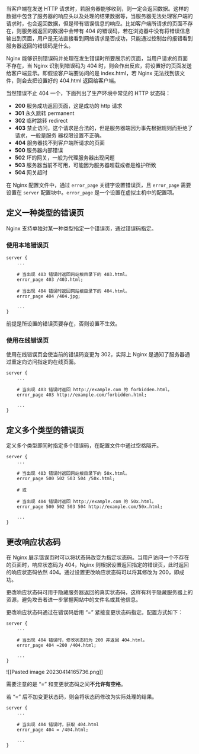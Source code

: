 
当客户端在发送 HTTP 请求时，若服务器能够收到，则一定会返回数据。这样的数据中包含了服务器的响应头以及处理的结果数据等，当服务器无法处理客户端的请求时，也会返回数据，但是带有错误信息的响应。比如客户端所请求的页面不存在，则服务器返回的数据中会带有 404 的错误码，若在浏览器中没有将错误信息输出到页面，用户是无法直接看到网络请求是否成功，只能通过控制台的报错看到服务器返回的错误码是什么。

Nginx 能够识别错误码并处理在发生错误时所要展示的页面，当用户请求的页面不存在，当 Nginx 识别到错误码为 404 时，则会作出反应，将设置好的页面发送给客户端显示。即假设客户端要访问的是 index.html，若 Nginx 无法找到该文件，则会去把设置好的 404.html 返回给客户端。

当然错误不止 404 一个，下面列出了生产环境中常见的 HTTP 状态码：

- **200** 服务成功返回页面，这是成功的 http 请求
- **301** 永久跳转 permanent
- **302** 临时跳转 redirect
- **403** 禁止访问，这个请求是合法的，但是服务器端因为事先根据规则而拒绝了请求，一般是服务 器权限设置不正确。
- **404** 服务器找不到客户端所请求的页面
- **500** 服务器内部错误
- **502** 坏的网关，一般为代理服务器出现问题
- **503** 服务器当前不可用，可能因为服务器超载或者是维护所致
- **504** 网关超时

在 Nginx 配置文件中，通过 `error_page` 关键字设置错误页，且 `error_page` 需要设置在 `server` 配置块中。`error_page` 是一个设置在虚拟主机中的配置项。

## 定义一种类型的错误页

Nginx 支持单独对某一种类型指定一个错误页，通过错误码指定。

### 使用本地错误页

```shell
server {
	...
	
	# 当出现 403 错误时返回网站根目录下的 403.html。
	error_page 403 /403.html;
	
	# 当出现 404 错误时返回网站根目录下的 404.html。
	error_page 404 /404.jpg;
	
	...
}
```

前提是所设置的错误页要存在，否则设置不生效。

### 使用在线错误页

使用在线错误页会使当前的错误码变更为 302，实际上 Nginx 是通知了服务器通过重定向访问指定的在线页面。

```shell
server {
	...
	
	# 当出现 403 错误时返回 http://example.com 的 forbidden.html。
	error_page 403 http://example.com/forbidden.html;
	
	...
}
```

## 定义多个类型的错误页

定义多个类型即同时指定多个错误码，在配置文件中通过空格隔开。

```shell
server {
	...
	
	# 当出现 403 错误时返回网站根目录下的 50x.html。
	error_page 500 502 503 504 /50x.html;

	# 或

	# 当出现 404 错误时返回 http://example.com 的 50x.html。
	error_page 500 502 503 504 http://example.com/50x.html;
	
	...
}
```

## 更改响应状态码

在 Nginx 展示错误页时可以将状态码改变为指定状态码。当用户访问一个不存在的页面时，响应状态码为 404，Nginx 则根据设置返回指定的错误页，此时返回的响应状态码依然 404。通过设置更改响应状态码可以将其修改为 200，即成功。

更改响应状态码可用于隐藏服务器返回的真实状态码，这样有利于隐藏服务器上的资源，避免攻击者进一步掌握网站中的文件名或其他信息。

更改响应状态码通过在错误码后用 “=” 紧接变更状态码指定。配置方式如下：

```shell
server {
	...
	
	# 当出现 404 错误时，修改状态码为 200 并返回 404.html。
	error_page 404 =200 /404.html;
	
	...
}
```

![[Pasted image 20230414165736.png]]

需要注意的是 “=” 和变更状态码之间**不允许有空格**。

若 “=” 后不加变更状态码，则会将状态码修改为实际处理的结果。

```shell
server {
	...
	
	# 当出现 404 错误时，获取 404.html
	error_page 404 = /404.html;
	
	...
}
```

